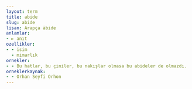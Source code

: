 ```yaml
---
layout: term
title: abide
slug: abide
lisan: Arapça ābide
anlamlar:
- ► anıt
ozellikler:
- - isim
  - mimarlık
ornekler:
- - Bu hatlar, bu çiniler, bu nakışlar olmasa bu abideler de olmazdı.
orneklerkaynak:
- - Orhan Seyfi Orhon
---
```

